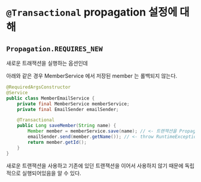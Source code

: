# `@Transactional` propagation 설정에 대해

## `Propagation.REQUIRES_NEW`
새로운 트래잭션을 실행하는 옵션인데

아래와 같은 경우 MemberService 에서 저장된 member 는 롤백되지 않는다.

```java
@RequiredArgsConstructor
@Service
public class MemberEmailService {
    private final MemberService memberService;
    private final EmailSender emailSender;

    @Transactional
    public Long saveMember(String name) {
        Member member = memberService.save(name); // <- 트랜잭션을 Propagation.REQUIRES_NEW 로 실행 
        emailSender.send(member.getName()); // <- throw RuntimeException !!!
        return member.getId();
    }
}
```

새로운 트랜잭션을 사용하고 기존에 있던 트랜잭션을 이어서 사용하지 않기 때문에 독립적으로 실행되어있음을 알 수 있다.

